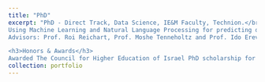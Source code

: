 ```yaml
---
title: "PhD"
excerpt: "PhD - Direct Track, Data Science, IE&M Faculty, Technion.</br>
Using Machine Learning and Natural Language Processing for predicting decision making in multi-agent interactions.<br/>
Advisors: Prof. Roi Reichart, Prof. Moshe Tenneholtz and Prof. Ido Erev.</br>

<h3>Honors & Awards</h3>
Awarded The Council for Higher Education of Israel PhD scholarship for outstanding female students in the high-tech fields."
collection: portfolio
---
```


